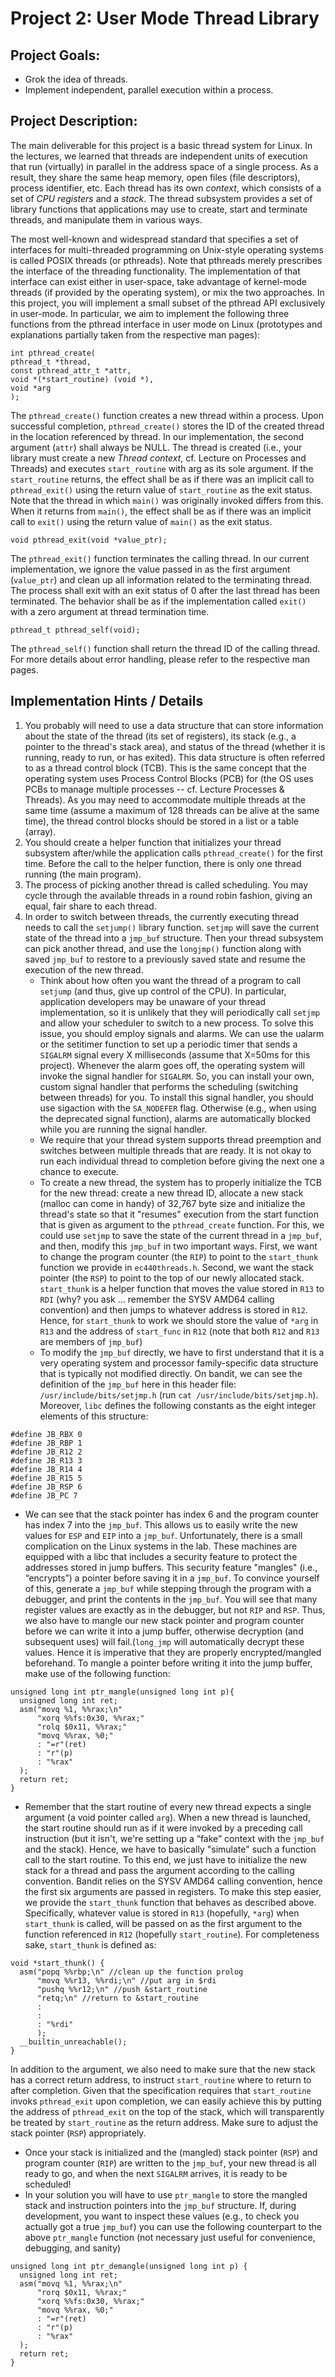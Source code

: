 # Project 2: User Mode Thread Library

## Project Goals:
- Grok the idea of threads.
- Implement independent, parallel execution within a process.

## Project Description:
  The main deliverable for this project is a basic thread system for Linux. In the lectures, we
learned that threads are independent units of execution that run (virtually) in parallel in the
address space of a single process. As a result, they share the same heap memory, open files
(file descriptors), process identifier, etc. Each thread has its own *context*, which consists of a set
of *CPU registers* and a *stack*. The thread subsystem provides a set of library functions that
applications may use to create, start and terminate threads, and manipulate them in various
ways.

  The most well-known and widespread standard that specifies a set of interfaces for
multi-threaded programming on Unix-style operating systems is called POSIX threads (or
pthreads). Note that pthreads merely prescribes the interface of the threading functionality. The
implementation of that interface can exist either in user-space, take advantage of kernel-mode
threads (if provided by the operating system), or mix the two approaches. In this project, you will
implement a small subset of the pthread API exclusively in user-mode. In particular, we aim to
implement the following three functions from the pthread interface in user mode on Linux
(prototypes and explanations partially taken from the respective man pages):
```
int pthread_create(
pthread_t *thread,
const pthread_attr_t *attr,
void *(*start_routine) (void *),
void *arg
);
```
The `pthread_create()` function creates a new thread within a process. Upon successful
completion, `pthread_create()` stores the ID of the created thread in the location referenced by
thread. In our implementation, the second argument (`attr`) shall always be NULL. The thread
is created (i.e., your library must create a new *Thread context*, cf. Lecture on Processes and
Threads) and executes `start_routine` with arg as its sole argument. If the `start_routine`
returns, the effect shall be as if there was an implicit call to `pthread_exit()` using the return
value of `start_routine` as the exit status. Note that the thread in which `main()` was originally
invoked differs from this. When it returns from `main()`, the effect shall be as if there was an
implicit call to `exit()` using the return value of `main()` as the exit status.

`void pthread_exit(void *value_ptr);`

The `pthread_exit()` function terminates the calling thread. In our current implementation, we
ignore the value passed in as the first argument (`value_ptr`) and clean up all information
related to the terminating thread. The process shall exit with an exit status of 0 after the last
thread has been terminated. The behavior shall be as if the implementation called `exit()` with a
zero argument at thread termination time.

`pthread_t pthread_self(void);`

The `pthread_self()` function shall return the thread ID of the calling thread. For more details
about error handling, please refer to the respective man pages.

## Implementation Hints / Details
1. You probably will need to use a data structure that can store information about the state
of the thread (its set of registers), its stack (e.g., a pointer to the thread's stack area),
and status of the thread (whether it is running, ready to run, or has exited). This data
structure is often referred to as a thread control block (TCB). This is the same concept
that the operating system uses Process Control Blocks (PCB) for (the OS uses PCBs to
manage multiple processes -- cf. Lecture Processes & Threads). As you may need to
accommodate multiple threads at the same time (assume a maximum of 128 threads
can be alive at the same time), the thread control blocks should be stored in a list or a
table (array).
2. You should create a helper function that initializes your thread subsystem after/while the
application calls `pthread_create()` for the first time. Before the call to the helper
function, there is only one thread running (the main program).
3. The process of picking another thread is called scheduling. You may cycle through the
available threads in a round robin fashion, giving an equal, fair share to each thread.
4. In order to switch between threads, the currently executing thread needs to call the
`setjump()` library function. `setjmp` will save the current state of the thread into a
`jmp_buf` structure. Then your thread subsystem can pick another thread, and use the
`longjmp()` function along with saved `jmp_buf` to restore to a previously saved state and
resume the execution of the new thread.
   - Think about how often you want the thread of a program to call `setjump` (and thus,
give up control of the CPU). In particular, application developers may be unaware of
your thread implementation, so it is unlikely that they will periodically call `setjmp` and
allow your scheduler to switch to a new process. To solve this issue, you should
employ signals and alarms. We can use the ualarm or the setitimer function to set
up a periodic timer that sends a `SIGALRM` signal every X milliseconds (assume that
X=50ms for this project). Whenever the alarm goes off, the operating system will
invoke the signal handler for `SIGALRM`. So, you can install your own, custom signal
handler that performs the scheduling (switching between threads) for you. To install
this signal handler, you should use sigaction with the `SA_NODEFER` flag. Otherwise
(e.g., when using the deprecated signal function), alarms are automatically blocked
while you are running the signal handler.
   - We require that your thread system supports thread preemption and switches
between multiple threads that are ready. It is not okay to run each individual thread
to completion before giving the next one a chance to execute.
   - To create a new thread, the system has to properly initialize the TCB for the new
thread: create a new thread ID, allocate a new stack (malloc can come in handy) of
32,767 byte size and initialize the thread's state so that it "resumes" execution from
the start function that is given as argument to the `pthread_create` function. For this,
we could use `setjmp` to save the state of the current thread in a `jmp_buf`, and then,
modify this `jmp_buf` in two important ways. First, we want to change the program
counter (the `RIP`) to point to the `start_thunk` function we provide in `ec440threads.h`.
Second, we want the stack pointer (the `RSP`) to point to the top of our newly allocated
stack. `start_thunk` is a helper function that moves the value stored in `R13` to `RDI`
(why? you ask ... remember the SYSV AMD64 calling convention) and then jumps to
whatever address is stored in `R12`. Hence, for `start_thunk` to work we should store
the value of `*arg` in `R13` and the address of `start_func` in `R12` (note that both `R12` and
`R13` are members of `jmp_buf`)
   - To modify the `jmp_buf` directly, we have to first understand that it is a very operating
system and processor family-specific data structure that is typically not modified
directly. On bandit, we can see the definition of the `jmp_buf` here in this header file:
`/usr/include/bits/setjmp.h` (run `cat /usr/include/bits/setjmp.h`).
Moreover, `libc` defines the following constants as the eight integer elements of this
structure:
```
#define JB_RBX 0
#define JB_RBP 1
#define JB_R12 2
#define JB_R13 3
#define JB_R14 4
#define JB_R15 5
#define JB_RSP 6
#define JB_PC 7
```
   - We can see that the stack pointer has index 6 and the program counter has index 7
into the `jmp_buf`. This allows us to easily write the new values for `ESP` and `EIP` into a
`jmp_buf`. Unfortunately, there is a small complication on the Linux systems in the
lab. These machines are equipped with a libc that includes a security feature to
protect the addresses stored in jump buffers. This security feature "mangles" (i.e.,
“encrypts”) a pointer before saving it in a `jmp_buf`. To convince yourself of this,
generate a `jmp_buf` while stepping through the program with a debugger, and print
the contents in the `jmp_buf`. You will see that many register values are exactly as in
the debugger, but not `RIP` and `RSP`. Thus, we also have to mangle our new stack
pointer and program counter before we can write it into a jump buffer, otherwise
decryption (and subsequent uses) will fail.(`long_jmp` will automatically decrypt these
values. Hence it is imperative that they are properly encrypted/mangled beforehand.
To mangle a pointer before writing it into the jump buffer, make use of the following
function:
````
unsigned long int ptr_mangle(unsigned long int p){
  unsigned long int ret;
  asm("movq %1, %%rax;\n"
      "xorq %%fs:0x30, %%rax;"
      "rolq $0x11, %%rax;"
      "movq %%rax, %0;"
      : "=r"(ret)
      : "r"(p)
      : "%rax"
  );
  return ret;
}
````
   - Remember that the start routine of every new thread expects a single argument (a
void pointer called `arg`). When a new thread is launched, the start routine should run
as if it were invoked by a preceding call instruction (but it isn't, we're setting up a
“fake” context with the `jmp_buf` and the stack). Hence, we have to basically
"simulate" such a function call to the start routine. To this end, we just have to
initialize the new stack for a thread and pass the argument according to the calling
convention. Bandit relies on the SYSV AMD64 calling convention, hence the first six
arguments are passed in registers. To make this step easier, we provide the
`start_thunk` function that behaves as described above. Specifically, whatever value is
stored in `R13` (hopefully, `*arg`) when `start_thunk` is called, will be passed on as the
first argument to the function referenced in `R12` (hopefully `start_routine`). For
completeness sake, `start_thunk` is defined as:
```
void *start_thunk() {
  asm("popq %%rbp;\n" //clean up the function prolog
      "movq %%r13, %%rdi;\n" //put arg in $rdi
      "pushq %%r12;\n" //push &start_routine
      "retq;\n" //return to &start_routine
      :
      :
      : "%rdi"
      );
  __builtin_unreachable();
}
```
   In addition to the argument, we also need to make sure that the new stack has a
correct return address, to instruct `start_routine` where to return to after
completion. Given that the specification requires that `start_routine` invoks
`pthread_exit` upon completion, we can easily achieve this by putting the address of
`pthread_exit` on the top of the stack, which will transparently be treated by
`start_routine` as the return address. Make sure to adjust the stack pointer (`RSP`)
appropriately.
   - Once your stack is initialized and the (mangled) stack pointer (`RSP`) and program
counter (`RIP`) are written to the `jmp_buf`, your new thread is all ready to go, and
when the next `SIGALRM` arrives, it is ready to be scheduled!
   - In your solution you will have to use `ptr_mangle` to store the mangled stack and
instruction pointers into the `jmp_buf` structure. If, during development, you want to
inspect these values (e.g., to check you actually got a true `jmp_buf`) you can use the
following counterpart to the above `ptr_mangle` function (not necessary just useful for
convenience, debugging, and sanity)
```
unsigned long int ptr_demangle(unsigned long int p) {
  unsigned long int ret;
  asm("movq %1, %%rax;\n"
      "rorq $0x11, %%rax;"
      "xorq %%fs:0x30, %%rax;"
      "movq %%rax, %0;"
      : "=r"(ret)
      : "r"(p)
      : "%rax"
  );
  return ret;
}
```



